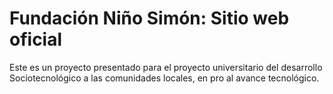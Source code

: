 # Fundación Niño Simón: Sitio web oficial 
Este es un proyecto presentado para el proyecto universitario del desarrollo Sociotecnológico a las comunidades locales, en pro al avance tecnológico.